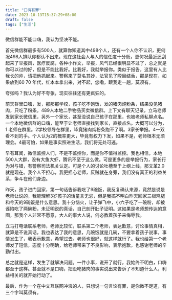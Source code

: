 ```yaml
---
title: "口嗨有罪"
date: 2023-10-13T15:37:29+08:00
draft: false
tags: ["生活"]
---
```


微信群能不能口嗨，我认为坚决不能。

首先微信群最多有500人，就算你知道其中498个人，还有一个人你不认识，更何况498人排队你都认不出来。现在这社会人与人的信任度十分低，更何况最近还刮起来了举报风，医疗反腐，各种小作文，举报，风气已经很明显不过了，总之就是你可以过的好，但是不能比我好。比我好，我就举报你。类似于报告，这里有人比我长的帅，请把他抓起来。警察来了莫名其妙，法官见了瞠目结舌，那是现在，如果放到60 70 年代，红本本拿出来，对不起，您嘞，跟我走一趟，莫须有。

夸张吗？我认为好不夸张，现实往往还有更疯狂的。

前天群里口嗨，发，那那那学校，孩子吃不饱饭，发的猪肉炖粉条，结果没见猪肉，只吃了粉条。489人本地二手物品买卖微信群。上下文有聊天记录，立马老师发到家长微信里，另外一个家长，甚至没说自己孩子在那里，也被老师私聊点名。一个本地微信群的口嗨，能至于让老师直接找到家长，直接点名。大概可以分为，1 老师在群里。2学校领导在群里，毕竟猪肉炖粉条跑不了啊。3家长举报。4一双看不到的手。个人认为2的概率更大，毕竟有权力下发，如果不是，老师根本无须理会。4最可怕，如果是事实照进生活，我们将无处可逃。

早有耳闻，微信监控人们，不是不监控你，而是你不值得监控。我也相信，本地500人大群，没有大鱼大虾，腾讯不至于这么做。可是更多的是举报行为，家长行为对与错，有警察司法机关认定。可是个人的讨论吐槽至于上纲上线，那文革2.0就是现在。我个人不担心，我更担心老师，反贼就在身旁，我们没有真正的利益关系，争斗在他们身边。

昨天，孩子进门回家，第一句话告诉我吃了9碗饭，我反复确认来源，竟然是说是老师让说的，我能理解3岁孩子的话童言无忌，但是我搞不明白昨天回家三根鸡腿和今天的9碗饭是什么意思。我十分恼火，让子弹飞中，小六子吃了一碗粉，却被诬陷吃了两碗粉，未证明说的真话，自己剖开肚子证明。这如果是老师想传达的意图，那我个人非常不愿意，大人的事大人说，何必教着孩子来侮辱我。

立马打电话联系老师，老师比较忙，联系第二个老师，表达歉意，讨论事情真相，就算是不说真话，我也表达了我的意思，几碗饭就是几碗，不要拿着孩子说事，事情发生了，我表示歉意，希望过去。老师也很好，就这样就行了。我也给第一个老师发了短信，态度十分明确，给老师带来了不良影响，表示抱歉，也感谢老师的辛勤付出。

总之就是这样，发生了就解决问题。一件小事，说开了就行，我始终不明白，口嗨都至于这样。甚至就不是口嗨，把没吃猪肉的事实说出来告诉了不知道什么人，利益相关的就开始行动了。

最后，作为一个在中文互联网冲浪的人，只想说一句言论有罪，是你微不足道，有三个字叫莫须有。